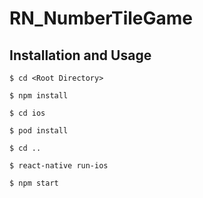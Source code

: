 # RN_NumberTileGame

## Installation and Usage

`$ cd <Root Directory>`

`$ npm install`

`$ cd ios`

`$ pod install`

`$ cd ..`

`$ react-native run-ios`

`$ npm start`


